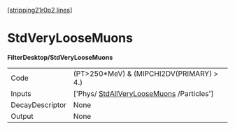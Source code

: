 [[stripping21r0p2 lines]](./stripping21r0p2-index)

# StdVeryLooseMuons

**FilterDesktop/StdVeryLooseMuons**

|                 |                                                                                       |
|-----------------|---------------------------------------------------------------------------------------|
| Code            | (PT\>250\*MeV) & (MIPCHI2DV(PRIMARY) \> 4.)                                           |
| Inputs          | ['Phys/ [StdAllVeryLooseMuons](./stripping21r0p2-stdallveryloosemuons) /Particles'] |
| DecayDescriptor | None                                                                                  |
| Output          | None                                                                                  |
